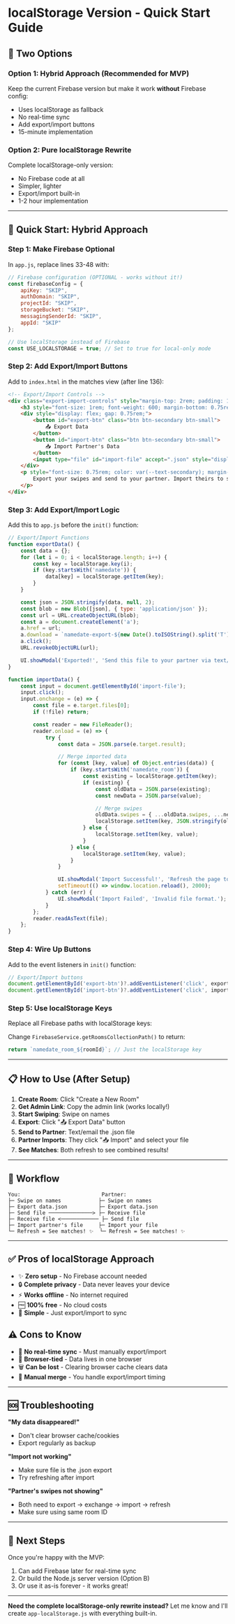 # localStorage Version - Quick Start Guide

## 🎯 Two Options

### Option 1: Hybrid Approach (Recommended for MVP)
Keep the current Firebase version but make it work **without** Firebase config:
- Uses localStorage as fallback
- No real-time sync
- Add export/import buttons
- 15-minute implementation

### Option 2: Pure localStorage Rewrite
Complete localStorage-only version:
- No Firebase code at all
- Simpler, lighter
- Export/import built-in
- 1-2 hour implementation

---

## 🚀 Quick Start: Hybrid Approach

### Step 1: Make Firebase Optional

In `app.js`, replace lines 33-48 with:

```javascript
// Firebase configuration (OPTIONAL - works without it!)
const firebaseConfig = {
    apiKey: "SKIP",
    authDomain: "SKIP",
    projectId: "SKIP",
    storageBucket: "SKIP",
    messagingSenderId: "SKIP",
    appId: "SKIP"
};

// Use localStorage instead of Firebase
const USE_LOCALSTORAGE = true; // Set to true for local-only mode
```

### Step 2: Add Export/Import Buttons

Add to `index.html` in the matches view (after line 136):

```html
<!-- Export/Import Controls -->
<div class="export-import-controls" style="margin-top: 2rem; padding: 1rem; background: var(--lavender-light); border-radius: 1rem;">
    <h3 style="font-size: 1rem; font-weight: 600; margin-bottom: 0.75rem;">Sync with Partner</h3>
    <div style="display: flex; gap: 0.75rem;">
        <button id="export-btn" class="btn btn-secondary btn-small">
            📤 Export Data
        </button>
        <button id="import-btn" class="btn btn-secondary btn-small">
            📥 Import Partner's Data
        </button>
        <input type="file" id="import-file" accept=".json" style="display: none;">
    </div>
    <p style="font-size: 0.75rem; color: var(--text-secondary); margin-top: 0.5rem;">
        Export your swipes and send to your partner. Import theirs to see matches!
    </p>
</div>
```

### Step 3: Add Export/Import Logic

Add this to `app.js` before the `init()` function:

```javascript
// Export/Import Functions
function exportData() {
    const data = {};
    for (let i = 0; i < localStorage.length; i++) {
        const key = localStorage.key(i);
        if (key.startsWith('namedate')) {
            data[key] = localStorage.getItem(key);
        }
    }

    const json = JSON.stringify(data, null, 2);
    const blob = new Blob([json], { type: 'application/json' });
    const url = URL.createObjectURL(blob);
    const a = document.createElement('a');
    a.href = url;
    a.download = `namedate-export-${new Date().toISOString().split('T')[0]}.json`;
    a.click();
    URL.revokeObjectURL(url);

    UI.showModal('Exported!', 'Send this file to your partner via text/email.');
}

function importData() {
    const input = document.getElementById('import-file');
    input.click();
    input.onchange = (e) => {
        const file = e.target.files[0];
        if (!file) return;

        const reader = new FileReader();
        reader.onload = (e) => {
            try {
                const data = JSON.parse(e.target.result);

                // Merge imported data
                for (const [key, value] of Object.entries(data)) {
                    if (key.startsWith('namedate_room')) {
                        const existing = localStorage.getItem(key);
                        if (existing) {
                            const oldData = JSON.parse(existing);
                            const newData = JSON.parse(value);

                            // Merge swipes
                            oldData.swipes = { ...oldData.swipes, ...newData.swipes };
                            localStorage.setItem(key, JSON.stringify(oldData));
                        } else {
                            localStorage.setItem(key, value);
                        }
                    } else {
                        localStorage.setItem(key, value);
                    }
                }

                UI.showModal('Import Successful!', 'Refresh the page to see updates.');
                setTimeout(() => window.location.reload(), 2000);
            } catch (err) {
                UI.showModal('Import Failed', 'Invalid file format.');
            }
        };
        reader.readAsText(file);
    };
}
```

### Step 4: Wire Up Buttons

Add to the event listeners in `init()` function:

```javascript
// Export/Import buttons
document.getElementById('export-btn')?.addEventListener('click', exportData);
document.getElementById('import-btn')?.addEventListener('click', importData);
```

### Step 5: Use localStorage Keys

Replace all Firebase paths with localStorage keys:

Change `FirebaseService.getRoomsCollectionPath()` to return:
```javascript
return `namedate_room_${roomId}`; // Just the localStorage key
```

---

## 📋 How to Use (After Setup)

1. **Create Room**: Click "Create a New Room"
2. **Get Admin Link**: Copy the admin link (works locally!)
3. **Start Swiping**: Swipe on names
4. **Export**: Click "📤 Export Data" button
5. **Send to Partner**: Text/email the .json file
6. **Partner Imports**: They click "📥 Import" and select your file
7. **See Matches**: Both refresh to see combined results!

---

## 🔄 Workflow

```
You:                          Partner:
├─ Swipe on names            ├─ Swipe on names
├─ Export data.json          ├─ Export data.json
├─ Send file ──────────────> ├─ Receive file
├─ Receive file <──────────── ├─ Send file
├─ Import partner's file     ├─ Import your file
└─ Refresh = See matches! ✨  └─ Refresh = See matches! ✨
```

---

## ✅ Pros of localStorage Approach

- ✨ **Zero setup** - No Firebase account needed
- 🔒 **Complete privacy** - Data never leaves your device
- ⚡ **Works offline** - No internet required
- 🆓 **100% free** - No cloud costs
- 🎯 **Simple** - Just export/import to sync

## ⚠️ Cons to Know

- 📱 **No real-time sync** - Must manually export/import
- 💾 **Browser-tied** - Data lives in one browser
- 🗑️ **Can be lost** - Clearing browser cache clears data
- 🔄 **Manual merge** - You handle export/import timing

---

## 🆘 Troubleshooting

**"My data disappeared!"**
- Don't clear browser cache/cookies
- Export regularly as backup

**"Import not working"**
- Make sure file is the .json export
- Try refreshing after import

**"Partner's swipes not showing"**
- Both need to export → exchange → import → refresh
- Make sure using same room ID

---

## 🚀 Next Steps

Once you're happy with the MVP:
1. Can add Firebase later for real-time sync
2. Or build the Node.js server version (Option B)
3. Or use it as-is forever - it works great!

---

**Need the complete localStorage-only rewrite instead?**
Let me know and I'll create `app-localStorage.js` with everything built-in.

